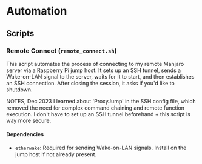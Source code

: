 # Automation
## Scripts

### Remote Connect (`remote_connect.sh`)

This script automates the process of connecting to my remote Manjaro server via a Raspberry Pi jump host. It sets up an SSH tunnel, sends a Wake-on-LAN signal to the server, waits for it to start, and then establishes an SSH connection. After closing the session, it asks if you'd like to shutdown.

NOTES, Dec 2023
I learned about 'ProxyJump' in the SSH config file,
which removed the need for complex command chaining and remote function execution. I don't have to set up an SSH tunnel beforehand + this script is way more secure.

#### Dependencies

- `etherwake`: Required for sending Wake-on-LAN signals. Install on the jump host if not already present.

